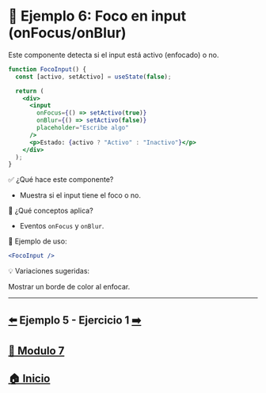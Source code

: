 # 🧪 Ejemplo 6: Foco en input (onFocus/onBlur)

Este componente detecta si el input está activo (enfocado) o no.

```jsx
function FocoInput() {
  const [activo, setActivo] = useState(false);

  return (
    <div>
      <input
        onFocus={() => setActivo(true)}
        onBlur={() => setActivo(false)}
        placeholder="Escribe algo"
      />
      <p>Estado: {activo ? "Activo" : "Inactivo"}</p>
    </div>
  );
}
```

✅ ¿Qué hace este componente?

* Muestra si el input tiene el foco o no.

🧠 ¿Qué conceptos aplica?

* Eventos `onFocus` y `onBlur`.

📌 Ejemplo de uso:

```jsx
<FocoInput />
```

💡 Variaciones sugeridas:

Mostrar un borde de color al enfocar.

---

## [⬅️](../Ejemplos/Ejemplo_5.md) Ejemplo 5 - Ejercicio 1 [➡️](../Ejercicios/Ejercicio_1.md) 
## [📄 Modulo 7](../Modulo_7.md)
## [🏠 Inicio](../../README.md)
